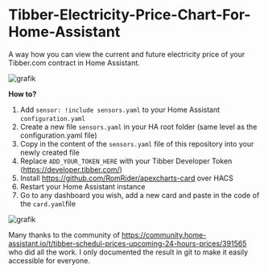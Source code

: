 # Tibber-Electricity-Price-Chart-For-Home-Assistant
A way how you can view the current and future electricity price of your Tibber.com contract in Home Assistant.

![grafik](https://github.com/dominikamann/Tibber-Electricity-Price-Chart-For-Home-Assistant/assets/29973737/d9213327-889f-41d5-8e90-c5fbcce6707d)

**How to?**

 1. Add `sensor: !include sensors.yaml` to your Home Assistant `configuration.yaml`
 2. Create a new file `sensors.yaml` in your HA root folder (same level as the configuration.yaml file)
 3. Copy in the content of the  `sensors.yaml` file of this repository into your newly created file
 4. Replace `ADD_YOUR_TOKEN_HERE` with your Tibber Developer Token (https://developer.tibber.com/)
 5. Install https://github.com/RomRider/apexcharts-card over HACS
 6. Restart your Home Assistant instance
 7. Go to any dashboard you wish, add a new card and paste in the code of the `card.yaml`file

![grafik](https://github.com/dominikamann/Tibber-Electricity-Price-Chart-For-Home-Assistant/assets/29973737/6d7381ab-cca9-4efa-9425-faa2ad59eed0)


Many thanks to the community of https://community.home-assistant.io/t/tibber-schedul-prices-upcoming-24-hours-prices/391565 who did all the work. I only documented the result in git to make it easily accessible for everyone.

